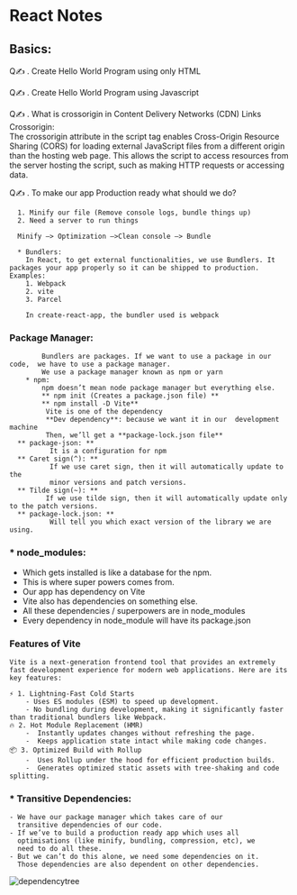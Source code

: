  # React Notes                                                                          

## Basics:   
Q✍️ . Create Hello World Program using only HTML 

Q✍️ . Create Hello World Program using Javascript 

Q✍️ . What is crossorigin in Content Delivery  Networks  (CDN) Links   
      Crossorigin:  
                The crossorigin attribute in the script tag enables Cross-Origin  Resource Sharing (CORS) for loading 
          external JavaScript files from a  different origin than the hosting web page. This allows the script to 
          access resources from the server hosting the script, such as making  HTTP requests or accessing data. 

Q✍️ . To make our app Production ready what should we do? 

      1. Minify our file (Remove console logs, bundle things up) 
      2. Need a server to run things

      Minify —> Optimization —>Clean console —> Bundle 

      * Bundlers: 
        In React, to get external functionalities, we use Bundlers. It  packages your app properly so it can be shipped to production. Examples: 
        1. Webpack 
        2. vite 
        3. Parcel 

        In create-react-app, the bundler used is webpack 

   ### Package Manager: 
            Bundlers are packages. If we want to use a package in our code,  we have to use a package manager.  
            We use a package manager known as npm or yarn 
        * npm: 
            npm doesn’t mean node package manager but everything else. 
            ** npm init (Creates a package.json file) **
            ** npm install -D Vite**
             Vite is one of the dependency 
             **Dev dependency**: because we want it in our  development machine 
             Then, we’ll get a **package-lock.json file**
      ** package-json: **
              It is a configuration for npm
      ** Caret sign(^): **
              If we use caret sign, then it will automatically update to the
              minor versions and patch versions.
      ** Tilde sign(~): **
             If we use tilde sign, then it will automatically update only to the patch versions.
      ** package-lock.json: **
              Will tell you which exact version of the library we are using.

### * node_modules:
- Which gets installed is like a database for the npm.
- This is where super powers comes from.
- Our app has dependency on Vite
- Vite also has dependencies on something else.
- All these dependencies / superpowers are in node_modules
- Every dependency in node_module will have its package.json


### Features of Vite  
    Vite is a next-generation frontend tool that provides an extremely fast development experience for modern web applications. Here are its key features:

    ⚡ 1. Lightning-Fast Cold Starts  
        - Uses ES modules (ESM) to speed up development.  
        - No bundling during development, making it significantly faster than traditional bundlers like Webpack.  
    🔥 2. Hot Module Replacement (HMR)      
        -  Instantly updates changes without refreshing the page.  
        -  Keeps application state intact while making code changes.  
    📦 3. Optimized Build with Rollup  
        -  Uses Rollup under the hood for efficient production builds.  
        -  Generates optimized static assets with tree-shaking and code splitting.  
### * Transitive Dependencies:
    - We have our package manager which takes care of our
      transitive dependencies of our code.
    - If we’ve to build a production ready app which uses all
      optimisations (like minify, bundling, compression, etc), we
      need to do all these.
    - But we can’t do this alone, we need some dependencies on it.
      Those dependencies are also dependent on other dependencies.

      
   ![dependencytree](https://github.com/user-attachments/assets/c19d4700-8319-4cf9-a4e1-079cba651021)


